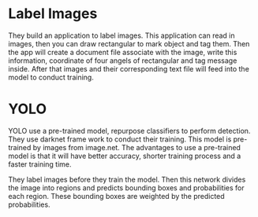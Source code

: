 # Label Images
They build an application to label images. This application can read in images, then you can draw rectangular to mark object and tag them. Then the app will create a document file associate with the image, write this information, coordinate of four angels of rectangular and tag message inside. After that images and their corresponding text file will feed into the model to conduct training.

# YOLO
YOLO use a pre-trained model, repurpose classifiers to perform detection. They use darknet frame work to conduct their training. This model is pre-trained by images from image.net. The advantages to use a pre-trained model is that it will have better accuracy, shorter training process and a faster training time.

They label images before they train the model. Then this network divides the image into regions and predicts bounding boxes and probabilities for each region. These bounding boxes are weighted by the predicted probabilities.


